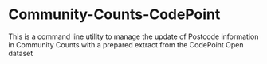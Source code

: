 # Community-Counts-CodePoint

This is a command line utility to manage the update of Postcode information in Community Counts with a prepared extract
from the CodePoint Open dataset
